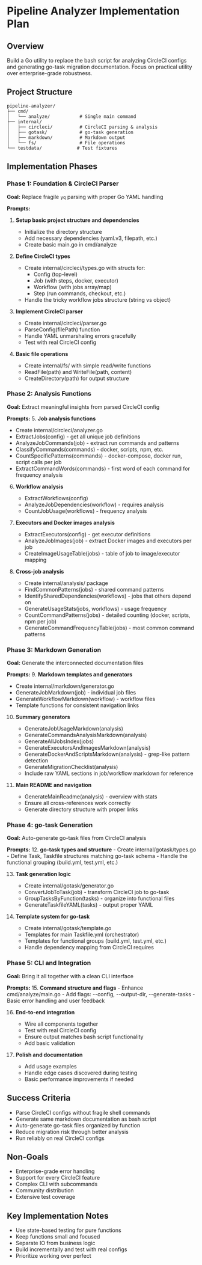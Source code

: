 # Pipeline Analyzer Implementation Plan

## Overview
Build a Go utility to replace the bash script for analyzing CircleCI configs and generating go-task migration documentation. Focus on practical utility over enterprise-grade robustness.

## Project Structure
```
pipeline-analyzer/
├── cmd/
│   └── analyze/           # Single main command
├── internal/
│   ├── circleci/          # CircleCI parsing & analysis
│   ├── gotask/            # go-task generation  
│   ├── markdown/          # Markdown output
│   └── fs/                # File operations
└── testdata/             # Test fixtures
```

## Implementation Phases

### Phase 1: Foundation & CircleCI Parser
**Goal:** Replace fragile `yq` parsing with proper Go YAML handling

**Prompts:**
1. **Setup basic project structure and dependencies**
   - Initialize the directory structure
   - Add necessary dependencies (yaml.v3, filepath, etc.)
   - Create basic main.go in cmd/analyze

2. **Define CircleCI types**
   - Create internal/circleci/types.go with structs for:
     - Config (top-level)
     - Job (with steps, docker, executor)
     - Workflow (with jobs array/map)
     - Step (run commands, checkout, etc.)
   - Handle the tricky workflow jobs structure (string vs object)

3. **Implement CircleCI parser**
   - Create internal/circleci/parser.go
   - ParseConfig(filePath) function
   - Handle YAML unmarshaling errors gracefully
   - Test with real CircleCI config

4. **Basic file operations**
   - Create internal/fs/ with simple read/write functions
   - ReadFile(path) and WriteFile(path, content)
   - CreateDirectory(path) for output structure

### Phase 2: Analysis Functions
**Goal:** Extract meaningful insights from parsed CircleCI config

**Prompts:**
5. **Job analysis functions**
   - Create internal/circleci/analyzer.go
   - ExtractJobs(config) - get all unique job definitions
   - AnalyzeJobCommands(job) - extract run commands and patterns
   - ClassifyCommands(commands) - docker, scripts, npm, etc.
   - CountSpecificPatterns(commands) - docker-compose, docker run, script calls per job
   - ExtractCommandWords(commands) - first word of each command for frequency analysis

6. **Workflow analysis**
   - ExtractWorkflows(config) 
   - AnalyzeJobDependencies(workflow) - requires analysis
   - CountJobUsage(workflows) - frequency analysis

7. **Executors and Docker images analysis**
   - ExtractExecutors(config) - get executor definitions
   - AnalyzeJobImages(job) - extract Docker images and executors per job
   - CreateImageUsageTable(jobs) - table of job to image/executor mapping

8. **Cross-job analysis**
   - Create internal/analysis/ package
   - FindCommonPatterns(jobs) - shared command patterns
   - IdentifySharedDependencies(workflows) - jobs that others depend on
   - GenerateUsageStats(jobs, workflows) - usage frequency
   - CountCommandPatterns(jobs) - detailed counting (docker, scripts, npm per job)
   - GenerateCommandFrequencyTable(jobs) - most common command patterns

### Phase 3: Markdown Generation
**Goal:** Generate the interconnected documentation files

**Prompts:**
9. **Markdown templates and generators**
   - Create internal/markdown/generator.go
   - GenerateJobMarkdown(job) - individual job files
   - GenerateWorkflowMarkdown(workflow) - workflow files
   - Template functions for consistent navigation links

10. **Summary generators**
    - GenerateJobUsageMarkdown(analysis)
    - GenerateCommandsAnalysisMarkdown(analysis)
    - GenerateAllJobsIndex(jobs)
    - GenerateExecutorsAndImagesMarkdown(analysis)
    - GenerateDockerAndScriptsMarkdown(analysis) - grep-like pattern detection
    - GenerateMigrationChecklist(analysis)
    - Include raw YAML sections in job/workflow markdown for reference

11. **Main README and navigation**
    - GenerateMainReadme(analysis) - overview with stats
    - Ensure all cross-references work correctly
    - Generate directory structure with proper links

### Phase 4: go-task Generation
**Goal:** Auto-generate go-task files from CircleCI analysis

**Prompts:**
12. **go-task types and structure**
    - Create internal/gotask/types.go
    - Define Task, Taskfile structures matching go-task schema
    - Handle the functional grouping (build.yml, test.yml, etc.)

13. **Task generation logic**
    - Create internal/gotask/generator.go
    - ConvertJobToTask(job) - transform CircleCI job to go-task
    - GroupTasksByFunction(tasks) - organize into functional files
    - GenerateTaskfileYAML(tasks) - output proper YAML

14. **Template system for go-task**
    - Create internal/gotask/template.go
    - Templates for main Taskfile.yml (orchestrator)
    - Templates for functional groups (build.yml, test.yml, etc.)
    - Handle dependency mapping from CircleCI requires

### Phase 5: CLI and Integration
**Goal:** Bring it all together with a clean CLI interface

**Prompts:**
15. **Command structure and flags**
    - Enhance cmd/analyze/main.go
    - Add flags: --config, --output-dir, --generate-tasks
    - Basic error handling and user feedback

16. **End-to-end integration**
    - Wire all components together
    - Test with real CircleCI config
    - Ensure output matches bash script functionality
    - Add basic validation

17. **Polish and documentation**
    - Add usage examples
    - Handle edge cases discovered during testing
    - Basic performance improvements if needed

## Success Criteria
- Parse CircleCI configs without fragile shell commands
- Generate same markdown documentation as bash script
- Auto-generate go-task files organized by function
- Reduce migration risk through better analysis
- Run reliably on real CircleCI configs

## Non-Goals
- Enterprise-grade error handling
- Support for every CircleCI feature
- Complex CLI with subcommands
- Community distribution
- Extensive test coverage

## Key Implementation Notes
- Use state-based testing for pure functions
- Keep functions small and focused
- Separate IO from business logic
- Build incrementally and test with real configs
- Prioritize working over perfect